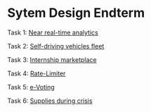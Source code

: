 # Sytem Design Endterm

Task 1: [Near real-time analytics](/1-task/README.md)


Task 2: [Self-driving vehicles fleet](./2-task/README.md)

Task 3: [Internship marketplace](./3-task/README.md)

Task 4: [Rate-Limiter](https://github.com/Zhassulan1/Rate-Limiter)

Task 5: [e-Voting](./5-task/README.md)

Task 6: [Supplies during crisis](./6-task/README.md)